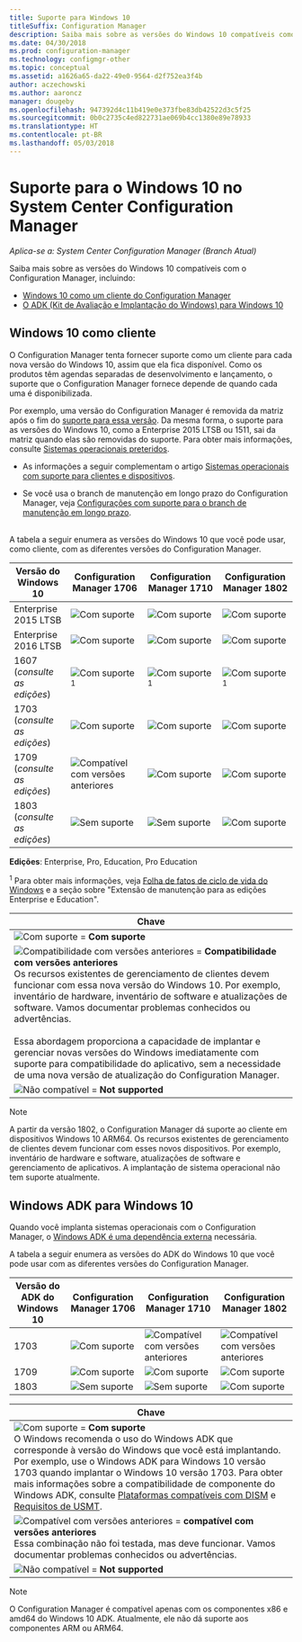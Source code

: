 ```yaml
---
title: Suporte para Windows 10
titleSuffix: Configuration Manager
description: Saiba mais sobre as versões do Windows 10 compatíveis como clientes ou para implantação de sistema operacional com o System Center Configuration Manager
ms.date: 04/30/2018
ms.prod: configuration-manager
ms.technology: configmgr-other
ms.topic: conceptual
ms.assetid: a1626a65-da22-49e0-9564-d2f752ea3f4b
author: aczechowski
ms.author: aaroncz
manager: dougeby
ms.openlocfilehash: 947392d4c11b419e0e373fbe83db42522d3c5f25
ms.sourcegitcommit: 0b0c2735c4ed822731ae069b4cc1380e89e78933
ms.translationtype: HT
ms.contentlocale: pt-BR
ms.lasthandoff: 05/03/2018
---
```

# <a name="support-for-windows-10-in-system-center-configuration-manager"></a>Suporte para o Windows 10 no System Center Configuration Manager  

*Aplica-se a: System Center Configuration Manager (Branch Atual)*


Saiba mais sobre as versões do Windows 10 compatíveis com o Configuration Manager, incluindo:
 -  [Windows 10 como um cliente do Configuration Manager](#windows-10-as-a-client)
 -  [O ADK (Kit de Avaliação e Implantação do Windows) para Windows 10](#windows-10-adk)



## <a name="windows-10-as-a-client"></a>Windows 10 como cliente
O Configuration Manager tenta fornecer suporte como um cliente para cada nova versão do Windows 10, assim que ela fica disponível. Como os produtos têm agendas separadas de desenvolvimento e lançamento, o suporte que o Configuration Manager fornece depende de quando cada uma é disponibilizada.

Por exemplo, uma versão do Configuration Manager é removida da matriz após o fim do [suporte para essa versão](/sccm/core/servers/manage/current-branch-versions-supported). Da mesma forma, o suporte para as versões do Windows 10, como a Enterprise 2015 LTSB ou 1511, sai da matriz quando elas são removidas do suporte. Para obter mais informações, consulte [Sistemas operacionais preteridos](/sccm/core/plan-design/changes/deprecated/removed-and-deprecated-client#deprecated-client-operating-systems).

-   As informações a seguir complementam o artigo [Sistemas operacionais com suporte para clientes e dispositivos](/sccm/core/plan-design/configs/supported-operating-systems-for-clients-and-devices).  

-   Se você usa o branch de manutenção em longo prazo do Configuration Manager, veja [Configurações com suporte para o branch de manutenção em longo prazo](/sccm/core/understand/supported-configurations-for-ltsb).  

<br/>
A tabela a seguir enumera as versões do Windows 10 que você pode usar, como cliente, com as diferentes versões do Configuration Manager.

| Versão do Windows 10 | Configuration Manager 1706 | Configuration Manager 1710 | Configuration Manager 1802 |
|---------------------|-----|-----|-----|
| Enterprise 2015 LTSB            <!--10/14/2025-->   | ![Com suporte](media/green_check.png) | ![Com suporte](media/green_check.png) | ![Com suporte](media/green_check.png) |
| Enterprise 2016 LTSB            <!--10/13/2026-->   | ![Com suporte](media/green_check.png) | ![Com suporte](media/green_check.png) | ![Com suporte](media/green_check.png) |
| 1607   <br />(*consulte as edições*)   <!--04+6/10/2018-->   | ![Com suporte](media/green_check.png) <sup>1</sup> | ![Com suporte](media/green_check.png) <sup>1</sup> | ![Com suporte](media/green_check.png) <sup>1</sup> |
| 1703   <br />(*consulte as edições*)   <!--10+6/09/2018-->   | ![Com suporte](media/green_check.png) | ![Com suporte](media/green_check.png) | ![Com suporte](media/green_check.png) |
| 1709   <br />(*consulte as edições*)   <!--04+6/09/2019-->   | ![Compatível com versões anteriores](media/blue_compat.png) | ![Com suporte](media/green_check.png) | ![Com suporte](media/green_check.png) |
| 1803   <br />(*consulte as edições*)   <!--11/12/2019-->   | ![Sem suporte](media/Red_X.png) | ![Sem suporte](media/Red_X.png) | ![Com suporte](media/green_check.png) |

<!-- lifecycle reference: https://support.microsoft.com/help/13853/windows-lifecycle-fact-sheet -->

**Edições**: Enterprise, Pro, Education, Pro Education   

<sup>1</sup> Para obter mais informações, veja [Folha de fatos de ciclo de vida do Windows](https://support.microsoft.com/help/13853/windows-lifecycle-fact-sheet) e a seção sobre "Extensão de manutenção para as edições Enterprise e Education".

| Chave |
|--|
| ![Com suporte](media/green_check.png) = **Com suporte**  |
| ![Compatibilidade com versões anteriores](media/blue_compat.png)  = **Compatibilidade com versões anteriores** <br/> Os recursos existentes de gerenciamento de clientes devem funcionar com essa nova versão do Windows 10. Por exemplo, inventário de hardware, inventário de software e atualizações de software. Vamos documentar problemas conhecidos ou advertências. <br><br>Essa abordagem proporciona a capacidade de implantar e gerenciar novas versões do Windows imediatamente com suporte para compatibilidade do aplicativo, sem a necessidade de uma nova versão de atualização do Configuration Manager. |
| ![Não compatível](media/Red_X.png) = **Not supported** |

 > [!NOTE]  
 > A partir da versão 1802, o Configuration Manager dá suporte ao cliente em dispositivos Windows 10 ARM64. Os recursos existentes de gerenciamento de clientes devem funcionar com esses novos dispositivos. Por exemplo, inventário de hardware e software, atualizações de software e gerenciamento de aplicativos. A implantação de sistema operacional não tem suporte atualmente. <!-- 1353704 --> 



## <a name="windows-10-adk"></a>Windows ADK para Windows 10
Quando você implanta sistemas operacionais com o Configuration Manager, o [Windows ADK é uma dependência externa](/sccm/osd/plan-design/infrastructure-requirements-for-operating-system-deployment) necessária.

A tabela a seguir enumera as versões do ADK do Windows 10 que você pode usar com as diferentes versões do Configuration Manager.

| Versão do ADK do Windows 10  | Configuration Manager 1706 | Configuration Manager 1710 | Configuration Manager 1802   |
|--------------------|-----|-----|-----|
| 1703  | ![Com suporte](media/green_check.png) | ![Compatível com versões anteriores](media/blue_compat.png) | ![Compatível com versões anteriores](media/blue_compat.png) |
| 1709  | ![Com suporte](media/green_check.png) | ![Com suporte](media/green_check.png) | ![Com suporte](media/green_check.png) |
| 1803  | ![Sem suporte](media/Red_X.png)   | ![Sem suporte](media/Red_X.png) | ![Com suporte](media/green_check.png) |

|Chave|
|--|
| ![Com suporte](media/green_check.png) = **Com suporte** <br/> O Windows recomenda o uso do Windows ADK que corresponde à versão do Windows que você está implantando. Por exemplo, use o Windows ADK para Windows 10 versão 1703 quando implantar o Windows 10 versão 1703. Para obter mais informações sobre a compatibilidade de componente do Windows ADK, consulte [Plataformas compatíveis com DISM](https://docs.microsoft.com/windows-hardware/manufacture/desktop/dism-supported-platforms) e [Requisitos de USMT](https://docs.microsoft.com/windows/deployment/usmt/usmt-requirements#bkmk-1). |
| ![Compatível com versões anteriores](media/blue_compat.png)  = **compatível com versões anteriores** <br/> Essa combinação não foi testada, mas deve funcionar. Vamos documentar problemas conhecidos ou advertências. |
| ![Não compatível](media/Red_X.png) = **Not supported** |

 > [!Note]  
 > O Configuration Manager é compatível apenas com os componentes x86 e amd64 do Windows 10 ADK. Atualmente, ele não dá suporte aos componentes ARM ou ARM64. 